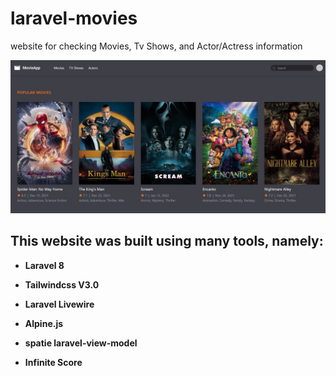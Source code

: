 # laravel-movies
 website for checking Movies, Tv Shows, and Actor/Actress information
 
![Movies Image](https://github.com/AlghazHernanda/laravel-movies/blob/main/movies.JPG?raw=true)
## This website was built using many tools, namely:
- **Laravel 8**
   
- **Tailwindcss V3.0** 

- **Laravel Livewire**
 
- **Alpine.js**

- **spatie laravel-view-model**

- **Infinite Score**

